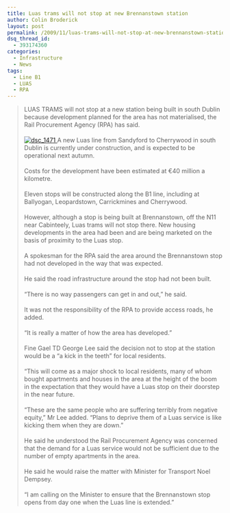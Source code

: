 ```yaml
---
title: Luas trams will not stop at new Brennanstown station
author: Colin Broderick
layout: post
permalink: /2009/11/luas-trams-will-not-stop-at-new-brennanstown-station/"
dsq_thread_id:
  - 393174360
categories:
  - Infrastructure
  - News
tags:
  - Line B1
  - LUAS
  - RPA
---
```

> <p style="line-height: 18px; margin-top: 0px; margin-right: 0px; margin-bottom: 18px; margin-left: 0px;">
>   LUAS TRAMS will not stop at a new station being built in south Dublin because development planned for the area has not materialised, the Rail Procurement Agency (RPA) has said.
> </p>
> 
> <p style="line-height: 18px; margin-top: 0px; margin-right: 0px; margin-bottom: 18px; margin-left: 0px;">
>   <a href="{{site.baseurl}}/wp-content/gallery/post/dsc_1471.jpg" title="" class="shutterset_singlepic14" > <img class="ngg-singlepic ngg-left" src="{{site.baseurl}}/wp-content/gallery/cache/14__320x240_dsc_1471.jpg" alt="dsc_1471" title="dsc_1471" /> </a> A new Luas line from Sandyford to Cherrywood in south Dublin is currently under construction, and is expected to be operational next autumn.
> </p>
> 
> <p style="line-height: 18px; margin-top: 0px; margin-right: 0px; margin-bottom: 18px; margin-left: 0px;">
>   Costs for the development have been estimated at €40 million a kilometre.
> </p>
> 
> <p style="line-height: 18px; margin-top: 0px; margin-right: 0px; margin-bottom: 18px; margin-left: 0px;">
>   Eleven stops will be constructed along the B1 line, including at Ballyogan, Leopardstown, Carrickmines and Cherrywood.
> </p>
> 
> <p style="line-height: 18px; margin-top: 0px; margin-right: 0px; margin-bottom: 18px; margin-left: 0px;">
>   However, although a stop is being built at Brennanstown, off the N11 near Cabinteely, Luas trams will not stop there. New housing developments in the area had been and are being marketed on the basis of proximity to the Luas stop.
> </p>
> 
> <!--more-->
> 
> <p style="line-height: 18px; margin-top: 0px; margin-right: 0px; margin-bottom: 18px; margin-left: 0px;">
>   A spokesman for the RPA said the area around the Brennanstown stop had not developed in the way that was expected.
> </p>
> 
> <p style="line-height: 18px; margin-top: 0px; margin-right: 0px; margin-bottom: 18px; margin-left: 0px;">
>   He said the road infrastructure around the stop had not been built.
> </p>
> 
> <p style="line-height: 18px; margin-top: 0px; margin-right: 0px; margin-bottom: 18px; margin-left: 0px;">
>   “There is no way passengers can get in and out,” he said.
> </p>
> 
> <p style="line-height: 18px; margin-top: 0px; margin-right: 0px; margin-bottom: 18px; margin-left: 0px;">
>   It was not the responsibility of the RPA to provide access roads, he added.
> </p>
> 
> <p style="line-height: 18px; margin-top: 0px; margin-right: 0px; margin-bottom: 18px; margin-left: 0px;">
>   “It is really a matter of how the area has developed.”
> </p>
> 
> <p style="line-height: 18px; margin-top: 0px; margin-right: 0px; margin-bottom: 18px; margin-left: 0px;">
>   Fine Gael TD George Lee said the decision not to stop at the station would be a “a kick in the teeth” for local residents.
> </p>
> 
> <p style="line-height: 18px; margin-top: 0px; margin-right: 0px; margin-bottom: 18px; margin-left: 0px;">
>   “This will come as a major shock to local residents, many of whom bought apartments and houses in the area at the height of the boom in the expectation that they would have a Luas stop on their doorstep in the near future.
> </p>
> 
> <p style="line-height: 18px; margin-top: 0px; margin-right: 0px; margin-bottom: 18px; margin-left: 0px;">
>   “These are the same people who are suffering terribly from negative equity,” Mr Lee added. “Plans to deprive them of a Luas service is like kicking them when they are down.”
> </p>
> 
> <p style="line-height: 18px; margin-top: 0px; margin-right: 0px; margin-bottom: 18px; margin-left: 0px;">
>   He said he understood the Rail Procurement Agency was concerned that the demand for a Luas service would not be sufficient due to the number of empty apartments in the area.
> </p>
> 
> <p style="line-height: 18px; margin-top: 0px; margin-right: 0px; margin-bottom: 18px; margin-left: 0px;">
>   He said he would raise the matter with Minister for Transport Noel Dempsey.
> </p>
> 
> <p style="line-height: 18px; margin-top: 0px; margin-right: 0px; margin-bottom: 18px; margin-left: 0px;">
>   “I am calling on the Minister to ensure that the Brennanstown stop opens from day one when the Luas line is extended.”
> </p>

